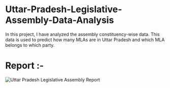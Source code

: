 # Uttar-Pradesh-Legislative-Assembly-Data-Analysis
In this project, I have analyzed the assembly constituency-wise data. This data is used to predict how many MLAs are in Uttar Pradesh and which MLA belongs to which party.
# Report :-
![Uttar Pradesh Legislative Assembly Report](https://github.com/user-attachments/assets/49ab7a0b-6de1-4415-b280-0d44c46f8944)
